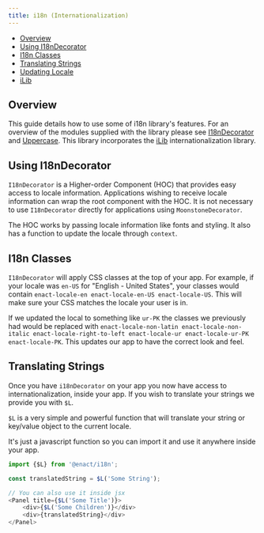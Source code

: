 ```yaml
---
title: i18n (Internationalization)
---
```


* [Overview](#1)
* [Using I18nDecorator](#2)
* [I18n Classes](#3)
* [Translating Strings](#4)
* [Updating Locale](./UpdateLocale.md/)
* [iLib](./ilib.md/)

<a name="1"></a>
## Overview

This guide details how to use some of i18n library's features. For an overview of the modules supplied with the library please see [I18nDecorator](../../modules/i18n/I18nDecorator/) and [Uppercase](../../modules/i18n/Uppercase/). This library incorporates the [iLib](https://github.com/iLib-js/iLib) internationalization library.

<a name="2"></a>
## Using I18nDecorator

`I18nDecorator` is a Higher-order Component (HOC) that provides easy access to locale information. Applications wishing to receive locale information can wrap the root component with the HOC. It is not necessary to use `I18nDecorator` directly for applications using `MoonstoneDecorator`.

The HOC works by passing locale information like fonts and styling. It also has a function to update the locale through `context`.

<a name="3"></a>
## I18n Classes

`I18nDecorator` will apply CSS classes at the top of your app. For example, if your locale was `en-US` for "English - United States", your classes would contain `enact-locale-en enact-locale-en-US enact-locale-US`. This will make sure your CSS matches the locale your user is in.

If we updated the local to something like `ur-PK` the classes we previously had would be replaced with `enact-locale-non-latin enact-locale-non-italic enact-locale-right-to-left enact-locale-ur enact-locale-ur-PK enact-locale-PK`. This updates our app to have the correct look and feel.

<a name="4"></a>
## Translating Strings

Once you have `i18nDecorator` on your app you now have access to internationalization, inside your app. If you wish to translate your strings we provide you with `$L`. 

`$L` is a very simple and powerful function that will translate your string or key/value object to the current locale.

It's just a javascript function so you can import it and use it anywhere inside your app.

```javascript
import {$L} from '@enact/i18n';

const translatedString = $L('Some String');

// You can also use it inside jsx
<Panel title={$L('Some Title')}>
    <div>{$L('Some Children')}</div>
    <div>{translatedString}</div>
</Panel>
```
